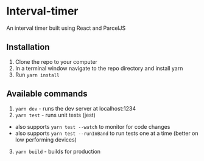 # Interval-timer
An interval timer built using React and ParcelJS

## Installation
1. Clone the repo to your computer
2. In a terminal window navigate to the repo directory and install yarn
3. Run `yarn install`

## Available commands
1. `yarn dev` - runs the dev server at localhost:1234
2. `yarn test` - runs unit tests (jest)
  - also supports `yarn test --watch` to monitor for code changes
  - also supports `yarn test --runInBand` to run tests one at a time (better on low performing devices)
3. `yarn build` - builds for production
